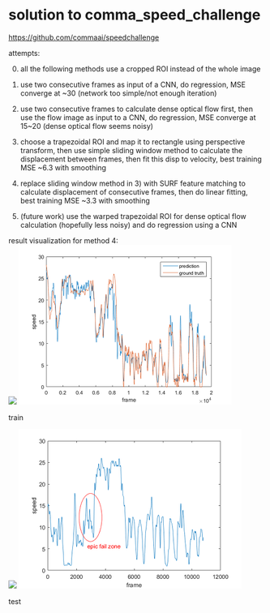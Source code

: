 # solution to comma_speed_challenge

https://github.com/commaai/speedchallenge


attempts:


0. all the following methods use a cropped ROI instead of the whole image


1. use two consecutive frames as input of a CNN, do regression, MSE converge at ~30 (network too simple/not enough iteration)


2. use two consecutive frames to calculate dense optical flow first, then use the flow image as input to a CNN, do regression, MSE converge at 15~20 (dense optical flow seems noisy)


3. choose a trapezoidal ROI and map it to rectangle using perspective transform, then use simple sliding window method to calculate the displacement between frames, then fit this disp to velocity, best training MSE ~6.3 with smoothing


4. replace sliding window method in 3) with SURF feature matching to calculate displacement of consecutive frames, then do linear fitting, best training MSE ~3.3 with smoothing

5. (future work) use the warped trapezoidal ROI for dense optical flow calculation (hopefully less noisy) and do regression using a CNN

result visualization for method 4:
  <br />
![](https://github.com/ZwX1616/comma_speed_challenge_sol/blob/master/v_by_surf/result/output%5B00-00-04--00-00-34%5D.gif)
![](https://github.com/ZwX1616/comma_speed_challenge_sol/blob/master/v_by_surf/result/train_3.png)

train

![](https://github.com/ZwX1616/comma_speed_challenge_sol/blob/master/v_by_surf/result/output%5B00-01-22--00-01-39%5D.gif)
![](https://github.com/ZwX1616/comma_speed_challenge_sol/blob/master/v_by_surf/result/test_3.png)

test
